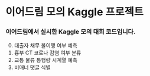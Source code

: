 # 이어드림 모의 Kaggle 프로젝트

### 이어드림에서 실시한 Kaggle 모의 대회 코드입니다.

0. 대출자 채무 불이행 여부 예측
1. 흉부 CT 코로나 감염 여부 분류
2. 교통 물류 통행량 시계열 예측
3. 비매너 댓글 식별

